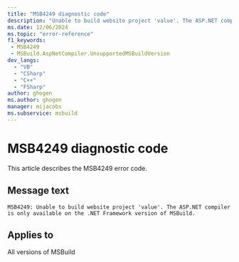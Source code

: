 ```yaml
---
title: "MSB4249 diagnostic code"
description: "Unable to build website project 'value'. The ASP.NET compiler is only available on the .NET Framework version of MSBuild."
ms.date: 12/06/2024
ms.topic: "error-reference"
f1_keywords:
 - MSB4249
 - MSBuild.AspNetCompiler.UnsupportedMSBuildVersion
dev_langs:
  - "VB"
  - "CSharp"
  - "C++"
  - "FSharp"
author: ghogen
ms.author: ghogen
manager: mijacobs
ms.subservice: msbuild
---
```


# MSB4249 diagnostic code

<!-- :::ErrorDefinitionDescription::: -->
<!-- :::editable-content name="introDescription"::: -->
This article describes the MSB4249 error code.
<!-- :::editable-content-end::: -->

## Message text

`MSB4249: Unable to build website project 'value'. The ASP.NET compiler is only available on the .NET Framework version of MSBuild.`

<!-- :::editable-content name="postOutputDescription"::: -->
<!--
{StrBegin="MSB4249: "}
-->
<!-- :::editable-content-end::: -->
<!-- :::ErrorDefinitionDescription-end::: -->

## Applies to

All versions of MSBuild
